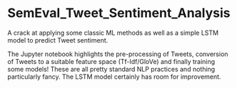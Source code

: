 # SemEval_Tweet_Sentiment_Analysis
A crack at applying some classic ML methods as well as a simple LSTM model to predict Tweet sentiment.

The Jupyter notebook highlights the pre-processing of Tweets, conversion of Tweets to a suitable feature space (Tf-Idf/GloVe) and finally training some models! These are all pretty standard NLP practices and nothing particularly fancy. The LSTM model certainly has room for improvement.
